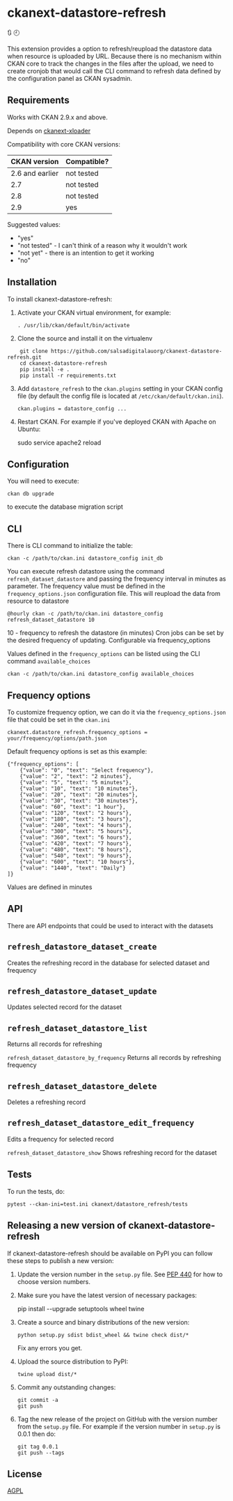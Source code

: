 # ckanext-datastore-refresh 
:arrows_clockwise: :clock9:

This extension provides a option to refresh/reupload the datastore data when resource is uploaded by URL. Because there is no mechanism within CKAN core to track the changes in the files after the upload, we need to create cronjob that would call the CLI command to refresh data defined by the configuration panel as CKAN sysadmin.


## Requirements

Works with CKAN 2.9.x and above.

Depends on [ckanext-xloader](https://github.com/ckan/ckanext-xloader)

Compatibility with core CKAN versions:

| CKAN version    | Compatible?   |
| --------------- | ------------- |
| 2.6 and earlier | not tested    |
| 2.7             | not tested    |
| 2.8             | not tested    |
| 2.9             | yes           |

Suggested values:

* "yes"
* "not tested" - I can't think of a reason why it wouldn't work
* "not yet" - there is an intention to get it working
* "no"


## Installation

To install ckanext-datastore-refresh:

1. Activate your CKAN virtual environment, for example:

     ```
     . /usr/lib/ckan/default/bin/activate
     ```

2. Clone the source and install it on the virtualenv

```
    git clone https://github.com/salsadigitalauorg/ckanext-datastore-refresh.git
    cd ckanext-datastore-refresh
    pip install -e .
	pip install -r requirements.txt
````
3. Add `datastore_refresh` to the `ckan.plugins` setting in your CKAN
   config file (by default the config file is located at
   `/etc/ckan/default/ckan.ini`).
   ```
   ckan.plugins = datastore_config ...
   ````

4. Restart CKAN. For example if you've deployed CKAN with Apache on Ubuntu:

     sudo service apache2 reload
## Configuration

You will need to execute:

```
ckan db upgrade
```
to execute the database migration script

## CLI


There is CLI command to initialize the table:
```
ckan -c /path/to/ckan.ini datastore_config init_db
```
You can execute refresh datastore using the command `refresh_dataset_datastore` and passing the frequency interval in minutes as parameter. The frequency value must be defined in the `frequency_options.json` configuration file. This will reupload the data from resource to datastore
```
@hourly ckan -c /path/to/ckan.ini datastore_config refresh_dataset_datastore 10
```
10 - frequency  to refresh the datastore  (in minutes)
Cron jobs can be set by the desired frequency of updating. Configurable via frequency_options

Values defined in the `frequency_options` can be listed using the CLI command `available_choices`
```
ckan -c /path/to/ckan.ini datastore_config available_choices
```
## Frequency options

To customize frequency option, we can do it via the 
`frequency_options.json` file that could be set in the `ckan.ini` 

```
ckanext.datastore_refresh.frequency_options = your/frequency/options/path.json
```

Default frequency options is set as this example:
```
{"frequency_options": [
    {"value": "0", "text": "Select frequency"},
    {"value": "2", "text": "2 minutes"},
    {"value": "5", "text": "5 minutes"},
    {"value": "10", "text": "10 minutes"},
    {"value": "20", "text": "20 minutes"},
    {"value": "30", "text": "30 minutes"},
    {"value": "60", "text": "1 hour"},
    {"value": "120", "text": "2 hours"},
    {"value": "180", "text": "3 hours"},
    {"value": "240", "text": "4 hours"},
    {"value": "300", "text": "5 hours"},
    {"value": "360", "text": "6 hours"},
    {"value": "420", "text": "7 hours"},
    {"value": "480", "text": "8 hours"},
    {"value": "540", "text": "9 hours"},
    {"value": "600", "text": "10 hours"},
    {"value": "1440", "text": "Daily"}
]}
```
Values are defined in minutes

## API

There are API endpoints that could be used to interact with the datasets

`refresh_datastore_dataset_create`
----------------------------------
Creates the refreshing record in the database for selected dataset and frequency

`refresh_datastore_dataset_update`
----------------------------------
Updates selected record for the dataset

`refresh_dataset_datastore_list`
--------------------------------
Returns all records for refreshing

`refresh_dataset_datastore_by_frequency`
Returns all records by refreshing frequency

`refresh_dataset_datastore_delete`
----------------------------------
Deletes a refreshing record

`refresh_dataset_datastore_edit_frequency`
------------------------------------------
Edits a frequency for selected record

`refresh_dataset_datastore_show`
Shows refreshing record for the dataset



## Tests

To run the tests, do:
```
pytest --ckan-ini=test.ini ckanext/datastore_refresh/tests
```


## Releasing a new version of ckanext-datastore-refresh

If ckanext-datastore-refresh should be available on PyPI you can follow these steps to publish a new version:

1. Update the version number in the `setup.py` file. See [PEP 440](http://legacy.python.org/dev/peps/pep-0440/#public-version-identifiers) for how to choose version numbers.

2. Make sure you have the latest version of necessary packages:

    pip install --upgrade setuptools wheel twine

3. Create a source and binary distributions of the new version:

       python setup.py sdist bdist_wheel && twine check dist/*

   Fix any errors you get.

4. Upload the source distribution to PyPI:

       twine upload dist/*

5. Commit any outstanding changes:

       git commit -a
       git push

6. Tag the new release of the project on GitHub with the version number from
   the `setup.py` file. For example if the version number in `setup.py` is
   0.0.1 then do:

       git tag 0.0.1
       git push --tags

## License

[AGPL](https://www.gnu.org/licenses/agpl-3.0.en.html)

